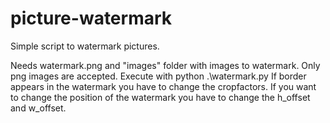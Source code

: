 # picture-watermark

Simple script to watermark pictures.

Needs watermark.png and "images" folder with images to watermark.
Only png images are accepted.
Execute with python .\watermark.py <int watermark size>
If border appears in the watermark you have to change the cropfactors.
If you want to change the position of the watermark you have to change the h_offset and w_offset.

